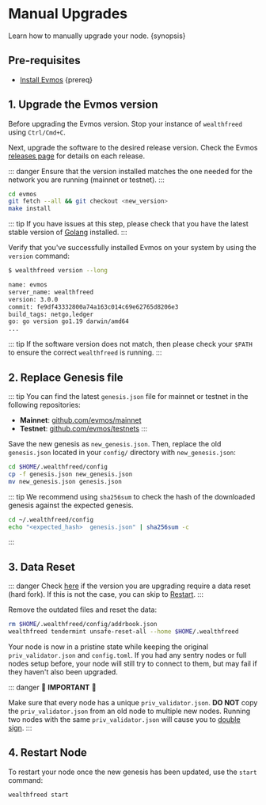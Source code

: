 <!--
order: 4
-->

# Manual Upgrades

Learn how to manually upgrade your node. {synopsis}

## Pre-requisites

- [Install Evmos](./../quickstart/installation.md) {prereq}

## 1. Upgrade the Evmos version

Before upgrading the Evmos version. Stop your instance of `wealthfreed` using `Ctrl/Cmd+C`.

Next, upgrade the software to the desired release version. Check the Evmos [releases page](https://github.com/evmos/evmos/releases) for details on each release.

::: danger
Ensure that the version installed matches the one needed for the network you are running (mainnet or testnet).
:::

```bash
cd evmos
git fetch --all && git checkout <new_version>
make install
```

::: tip
If you have issues at this step, please check that you have the latest stable version of [Golang](https://golang.org/dl/) installed.
:::

Verify that you've successfully installed Evmos on your system by using the `version` command:

```bash
$ wealthfreed version --long

name: evmos
server_name: wealthfreed
version: 3.0.0
commit: fe9df43332800a74a163c014c69e62765d8206e3
build_tags: netgo,ledger
go: go version go1.19 darwin/amd64
...
```

::: tip
If the software version does not match, then please check your `$PATH` to ensure the correct `wealthfreed` is running.
:::

## 2. Replace Genesis file

::: tip
You can find the latest `genesis.json` file for mainnet or testnet in the following repositories:

- **Mainnet**: [github.com/evmos/mainnet](https://github.com/evmos/mainnet)
- **Testnet**: [github.com/evmos/testnets](https://github.com/evmos/testnets)
:::

Save the new genesis as `new_genesis.json`. Then, replace the old `genesis.json` located in your `config/` directory with `new_genesis.json`:

```bash
cd $HOME/.wealthfreed/config
cp -f genesis.json new_genesis.json
mv new_genesis.json genesis.json
```

::: tip
We recommend using `sha256sum` to check the hash of the downloaded genesis against the expected genesis.

```bash
cd ~/.wealthfreed/config
echo "<expected_hash>  genesis.json" | sha256sum -c
```

:::

## 3. Data Reset

::: danger
Check [here](./upgrades.md) if the version you are upgrading require a data reset (hard fork). If this is not the case, you can skip to [Restart](https://docs.evmos.org/validators/upgrades/manual.html#_4-restart-node).
:::

Remove the outdated files and reset the data:

```bash
rm $HOME/.wealthfreed/config/addrbook.json
wealthfreed tendermint unsafe-reset-all --home $HOME/.wealthfreed
```

Your node is now in a pristine state while keeping the original `priv_validator.json` and `config.toml`. If you had any sentry nodes or full nodes setup before,
your node will still try to connect to them, but may fail if they haven't also
been upgraded.

::: danger
🚨 **IMPORTANT** 🚨

Make sure that every node has a unique `priv_validator.json`. **DO NOT** copy the `priv_validator.json` from an old node to multiple new nodes. Running two nodes with the same `priv_validator.json` will cause you to [double sign](https://docs.tendermint.com/master/spec/consensus/signing.html#double-signing).
:::

## 4. Restart Node

To restart your node once the new genesis has been updated, use the `start` command:

```bash
wealthfreed start
```
